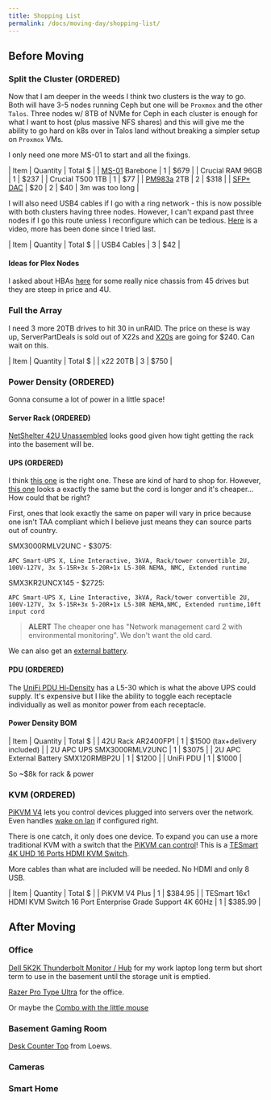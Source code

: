 ```yaml
---
title: Shopping List
permalink: /docs/moving-day/shopping-list/
---
```


## Before Moving

### Split the Cluster (ORDERED)

Now that I am deeper in the weeds I think two clusters is the way to go. Both will have 3-5 nodes running Ceph but one will be `Proxmox` and the other `Talos`. Three nodes w/ 8TB of NVMe for Ceph in each cluster is enough for what I want to host (plus massive NFS shares) and this will give me the ability to go hard on k8s over in Talos land without breaking a simpler setup on `Proxmox` VMs.

I only need one more MS-01 to start and all the fixings.

| Item | Quantity | Total $ |
| [MS-01](https://store.minisforum.com/products/minisforum-ms-01) Barebone | 1 | $679 |
| Crucial RAM 96GB | 1 | $237 |
| Crucial T500 1TB | 1 | $77 |
| [PM983a](https://www.ebay.com/itm/284524529831) 2TB | 2 | $318 | 
| [SFP+ DAC](https://store.ui.com/us/en/collections/unifi-accessory-tech-cable-sfp/products/10gbps-direct-attach-cable?variant=uacc-dac-sfp10-3m&category=ce60c14e-dd22-47a9-b051-37e1a48b8d4f) | $20 | 2 | $40 | 3m was too long |

I will also need USB4 cables if I go with a ring network - this is now possible with both clusters having three nodes. However, I can't expand past three nodes if I go this route unless I reconfigure which can be tedious. [Here](https://www.youtube.com/watch?v=Tb3KH2RbsTE&list=PLJ96mRkYRhLBPdOOaojAhuwOka5gdn-l-) is a video, more has been done since I tried last.

| Item | Quantity | Total $ |
| USB4 Cables | 3 | $42 | 

#### Ideas for Plex Nodes

I asked about HBAs [here](https://forum.45homelab.com/t/hl15-with-only-8-lanes-for-hba/1727/5) for some really nice chassis from 45 drives but they are steep in price and 4U.

### Full the Array

I need 3 more 20TB drives to hit 30 in unRAID. The price on these is way up, ServerPartDeals is sold out of X22s and [X20s](https://serverpartdeals.com/products/seagate-exos-x20-st20000nm007d-20tb-7-2k-rpm-sata-6gb-s-3-5-recertified-hard-drive) are going for $240. Can wait on this.

| Item | Quantity | Total $ |
| x22 20TB | 3 | $750 | 

### Power Density (ORDERED)

Gonna consume a lot of power in a little space! 

#### Server Rack (ORDERED)

[NetShelter 42U Unassembled](https://www.apc.com/us/en/product/AR2400FP1/netshelter-sv-42u-600mm-wide-x-1060mm-deep-enclosure-with-sides-black-single-rack-unassembled/?range=62589-netshelter-sv-enclosures&parent-subcategory-id=88954&selectedNodeId=27590146204) looks good given how tight getting the rack into the basement will be.

#### UPS (ORDERED)

I think [this one](https://www.apc.com/us/en/product/SMX3000RMLV2UNC/apc-smartups-x-line-interactive-3kva-rack-tower-convertible-2u-100v127v-3x-515r+3x-520r+1x-l530r-nema-nmc-extended-runtime/) is the right one. These are kind of hard to shop for. However, [this one](https://www.apc.com/us/en/product/SMX3KR2UNCX145/apc-smartups-x-line-interactive-3kva-rack-tower-convertible-2u-100v127v-3x-515r+3x-520r+1x-l530r-nemanmc-extended-runtime10ft-input-cord/?range=61915-smartups&parent-subcategory-id=88976&selectedNodeId=23679172486) looks a exactly the same but the cord is longer and it's cheaper... How could that be right?

First, ones that look exactly the same on paper will vary in price because one isn't TAA compliant which I believe just means they can source parts out of country. 

SMX3000RMLV2UNC - $3075:
```
APC Smart-UPS X, Line Interactive, 3kVA, Rack/tower convertible 2U, 100V-127V, 3x 5-15R+3x 5-20R+1x L5-30R NEMA, NMC, Extended runtime
```

SMX3KR2UNCX145 - $2725:
```
APC Smart-UPS X, Line Interactive, 3kVA, Rack/tower convertible 2U, 100V-127V, 3x 5-15R+3x 5-20R+1x L5-30R NEMA,NMC, Extended runtime,10ft input cord
```

> **ALERT** The cheaper one has "Network management card 2 with environmental monitoring". We don't want the old card.

We can also get an [external battery](https://www.apc.com/us/en/product/SMX120RMBP2U/apc-smartups-x-external-battery-pack-rack-tower-2u-120vdc-w-rail-kit/).

#### PDU (ORDERED)

The [UniFi PDU Hi-Density](https://store.ui.com/us/en/category/all-power-tech/collections/power-tech/products/usp-pdu-hd?variant=usp-pdu-hd) has a L5-30 which is what the above UPS could supply. It's expensive but I like the ability to toggle each receptacle individually as well as monitor power from each receptacle. 

#### Power Density BOM

| Item | Quantity | Total $ |
| 42U Rack AR2400FP1 | 1 | $1500 (tax+delivery included) | 
| 2U APC UPS SMX3000RMLV2UNC | 1 | $3075 |
| 2U APC External Battery SMX120RMBP2U | 1 | $1200 |
| UniFi PDU | 1 | $1000 |

So ~$8k for rack & power

### KVM (ORDERED)

[PiKVM V4](https://www.pishop.us/product/pikvm-v4-plus/) lets you control devices plugged into servers over the network. Even handles [wake on lan](https://docs.pikvm.org/wol/) if configured right. 

There is one catch, it only does one device. To expand you can use a more traditional KVM with a switch that the [PiKVM can control](https://docs.pikvm.org/tesmart/#:~:text=TESMART%20managed%20multiport%20KVM%20switch%C2%B6)! This is a [TESmart 4K UHD 16 Ports HDMI KVM Switch](https://www.amazon.com/dp/B07YJMXM8J?th=1).

More cables than what are included will be needed. No HDMI and only 8 USB. 

| Item | Quantity | Total $ |
| PiKVM V4 Plus | 1 | $384.95 | 
| TESmart 16x1 HDMI KVM Switch 16 Port Enterprise Grade Support 4K 60Hz | 1 | $385.99 |

## After Moving

### Office

[Dell 5K2K Thunderbolt Monitor / Hub](https://www.dell.com/en-us/shop/dell-ultrasharp-40-curved-thunderbolt-hub-monitor-u4025qw/apd/210-bmdp/monitors-monitor-accessories#techspecs_section) for my work laptop long term but short term to use in the basement until the storage unit is emptied.

[Razer Pro Type Ultra](https://www.razer.com/gaming-keyboards/Razer-Pro-Type-Ultra/RZ03-04110200-R3U1) for the office.

Or maybe the [Combo with the little mouse](https://www.amazon.com/Razer-Wireless-Mechanical-Keyboard-Portable/dp/B09KT8XW35?th=1)

### Basement Gaming Room

[Desk Counter Top](https://www.lowes.com/pd/Sparrow-Peak-FSC-Chevron-6-mm-6-ft-6-cm-6-in-x-30-in-x-1-5-in-Walnut-Stained-Straight-Acacia-Butcher-Block-Countertop/5013903825) from Loews. 


### Cameras

### Smart Home